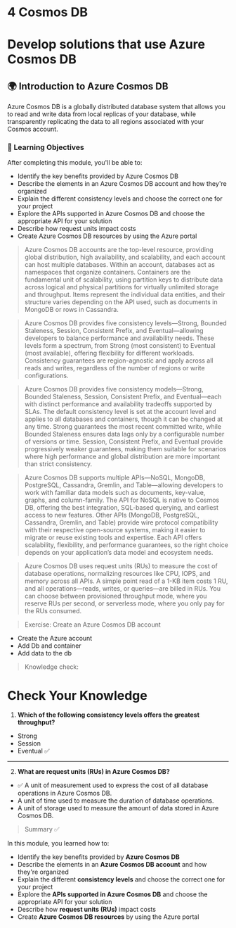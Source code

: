 # 4 Cosmos DB

# Develop solutions that use Azure Cosmos DB

## 🌍 Introduction to Azure Cosmos DB  

Azure Cosmos DB is a globally distributed database system that allows you to read and write data from local replicas of your database, while transparently replicating the data to all regions associated with your Cosmos account.  

### 🎯 Learning Objectives  
After completing this module, you'll be able to:  
- Identify the key benefits provided by Azure Cosmos DB  
- Describe the elements in an Azure Cosmos DB account and how they're organized  
- Explain the different consistency levels and choose the correct one for your project  
- Explore the APIs supported in Azure Cosmos DB and choose the appropriate API for your solution  
- Describe how request units impact costs  
- Create Azure Cosmos DB resources by using the Azure portal  

> Azure Cosmos DB accounts are the top-level resource, providing global distribution, high availability, and scalability, and each account can host multiple databases. Within an account, databases act as namespaces that organize containers. Containers are the fundamental unit of scalability, using partition keys to distribute data across logical and physical partitions for virtually unlimited storage and throughput. Items represent the individual data entities, and their structure varies depending on the API used, such as documents in MongoDB or rows in Cassandra.

> Azure Cosmos DB provides five consistency levels—Strong, Bounded Staleness, Session, Consistent Prefix, and Eventual—allowing developers to balance performance and availability needs. These levels form a spectrum, from Strong (most consistent) to Eventual (most available), offering flexibility for different workloads. Consistency guarantees are region-agnostic and apply across all reads and writes, regardless of the number of regions or write configurations.

> Azure Cosmos DB provides five consistency models—Strong, Bounded Staleness, Session, Consistent Prefix, and Eventual—each with distinct performance and availability tradeoffs supported by SLAs. The default consistency level is set at the account level and applies to all databases and containers, though it can be changed at any time. Strong guarantees the most recent committed write, while Bounded Staleness ensures data lags only by a configurable number of versions or time. Session, Consistent Prefix, and Eventual provide progressively weaker guarantees, making them suitable for scenarios where high performance and global distribution are more important than strict consistency.

> Azure Cosmos DB supports multiple APIs—NoSQL, MongoDB, PostgreSQL, Cassandra, Gremlin, and Table—allowing developers to work with familiar data models such as documents, key-value, graphs, and column-family. The API for NoSQL is native to Cosmos DB, offering the best integration, SQL-based querying, and earliest access to new features. Other APIs (MongoDB, PostgreSQL, Cassandra, Gremlin, and Table) provide wire protocol compatibility with their respective open-source systems, making it easier to migrate or reuse existing tools and expertise. Each API offers scalability, flexibility, and performance guarantees, so the right choice depends on your application’s data model and ecosystem needs.

> Azure Cosmos DB uses request units (RUs) to measure the cost of database operations, normalizing resources like CPU, IOPS, and memory across all APIs. A simple point read of a 1-KB item costs 1 RU, and all operations—reads, writes, or queries—are billed in RUs. You can choose between provisioned throughput mode, where you reserve RUs per second, or serverless mode, where you only pay for the RUs consumed.

> Exercise: Create an Azure Cosmos DB account

- Create the Azure account
- Add Db and container
- Add data to the db


> Knowledge check:

# Check Your Knowledge

1. **Which of the following consistency levels offers the greatest throughput?**  
- Strong  
- Session  
- Eventual ✅  

---

2. **What are request units (RUs) in Azure Cosmos DB?**  
- ✅ A unit of measurement used to express the cost of all database operations in Azure Cosmos DB.  
- A unit of time used to measure the duration of database operations.  
- A unit of storage used to measure the amount of data stored in Azure Cosmos DB.  

> Summary ✅

In this module, you learned how to:

- Identify the key benefits provided by **Azure Cosmos DB**  
- Describe the elements in an **Azure Cosmos DB account** and how they're organized  
- Explain the different **consistency levels** and choose the correct one for your project  
- Explore the **APIs supported in Azure Cosmos DB** and choose the appropriate API for your solution  
- Describe how **request units (RUs)** impact costs  
- Create **Azure Cosmos DB resources** by using the Azure portal  

